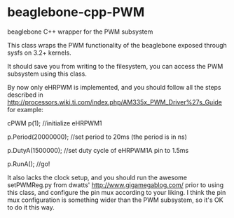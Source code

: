 beaglebone-cpp-PWM
==================

beaglebone C++ wrapper for the PWM subsystem

This class wraps the PWM functionality of the beaglebone exposed through sysfs on 3.2+ kernels.

It should save you from writing to the filesystem, you can access the PWM subsystem using this class.

By now only eHRPWM is implemented, and you should follow all the steps described in http://processors.wiki.ti.com/index.php/AM335x_PWM_Driver%27s_Guide
for example:

cPWM p(1);            //initialize eHRPWM1

p.Period(20000000);   //set period to 20ms (the period is in ns)

p.DutyA(1500000);     //set duty cycle of eHRPWM1A pin to 1.5ms

p.RunA();            //go!


It also lacks the clock setup, and you should run the awesome setPWMReg.py from dwatts' http://www.gigamegablog.com/ prior to using this class, and configure the pin mux according to your liking.
I think the pin mux configuration is something wider than the PWM subsystem, so it's OK to do it this way.